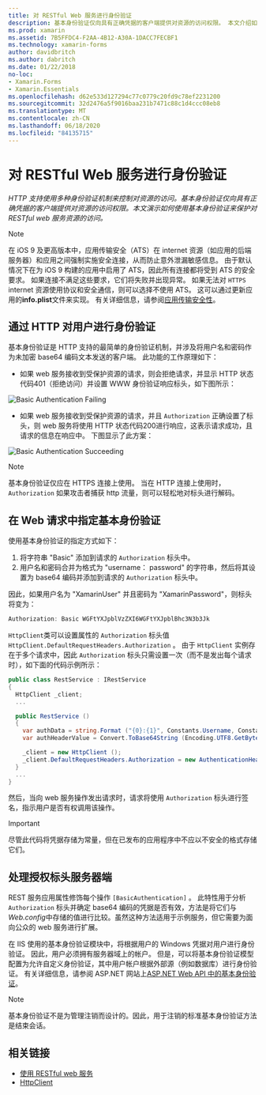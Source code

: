 ```yaml
---
title: 对 RESTful Web 服务进行身份验证
description: 基本身份验证仅向具有正确凭据的客户端提供对资源的访问权限。 本文介绍如何使用基本身份验证来保护对 RESTful web 服务资源的访问。
ms.prod: xamarin
ms.assetid: 7B5FFDC4-F2AA-4B12-A30A-1DACC7FECBF1
ms.technology: xamarin-forms
author: davidbritch
ms.author: dabritch
ms.date: 01/22/2018
no-loc:
- Xamarin.Forms
- Xamarin.Essentials
ms.openlocfilehash: d62e533d127294c77c0779c20fd9c78ef2231200
ms.sourcegitcommit: 32d2476a5f9016baa231b7471c88c1d4ccc08eb8
ms.translationtype: MT
ms.contentlocale: zh-CN
ms.lasthandoff: 06/18/2020
ms.locfileid: "84135715"
---
```

# <a name="authenticate-a-restful-web-service"></a>对 RESTful Web 服务进行身份验证

_HTTP 支持使用多种身份验证机制来控制对资源的访问。基本身份验证仅向具有正确凭据的客户端提供对资源的访问权限。本文演示如何使用基本身份验证来保护对 RESTful web 服务资源的访问。_

> [!NOTE]
> 在 iOS 9 及更高版本中，应用传输安全（ATS）在 internet 资源（如应用的后端服务器）和应用之间强制实施安全连接，从而防止意外泄漏敏感信息。 由于默认情况下在为 iOS 9 构建的应用中启用了 ATS，因此所有连接都将受到 ATS 的安全要求。 如果连接不满足这些要求，它们将失败并出现异常。
> 如果无法对 `HTTPS` internet 资源使用协议和安全通信，则可以选择不使用 ATS。 这可以通过更新应用的**info.plist**文件来实现。 有关详细信息，请参阅[应用传输安全性](~/ios/app-fundamentals/ats.md)。

## <a name="authenticating-users-over-http"></a>通过 HTTP 对用户进行身份验证

基本身份验证是 HTTP 支持的最简单的身份验证机制，并涉及将用户名和密码作为未加密 base64 编码文本发送的客户端。 此功能的工作原理如下：

- 如果 web 服务接收到受保护资源的请求，则会拒绝请求，并显示 HTTP 状态代码401（拒绝访问）并设置 WWW 身份验证响应标头，如下图所示：

![](rest-images/basic-authentication-fail.png "Basic Authentication Failing")

- 如果 web 服务接收到受保护资源的请求，并且 `Authorization` 正确设置了标头，则 web 服务将使用 HTTP 状态代码200进行响应，这表示请求成功，且请求的信息在响应中。 下图显示了此方案：

![](rest-images/basic-authentication-success.png "Basic Authentication Succeeding")

> [!NOTE]
> 基本身份验证仅应在 HTTPS 连接上使用。 当在 HTTP 连接上使用时， `Authorization` 如果攻击者捕获 http 流量，则可以轻松地对标头进行解码。

## <a name="specifying-basic-authentication-in-a-web-request"></a>在 Web 请求中指定基本身份验证

使用基本身份验证的指定方式如下：

1. 将字符串 "Basic" 添加到请求的 `Authorization` 标头中。
1. 用户名和密码合并为格式为 "username： password" 的字符串，然后将其设置为 base64 编码并添加到请求的 `Authorization` 标头中。

因此，如果用户名为 "XamarinUser" 并且密码为 "XamarinPassword"，则标头将变为：

```csharp
Authorization: Basic WGFtYXJpblVzZXI6WGFtYXJpblBhc3N3b3Jk
```

`HttpClient`类可以设置属性的 `Authorization` 标头值 `HttpClient.DefaultRequestHeaders.Authorization` 。 由于 `HttpClient` 实例存在于多个请求中，因此 `Authorization` 标头只需设置一次（而不是发出每个请求时），如下面的代码示例所示：

```csharp
public class RestService : IRestService
{
  HttpClient _client;
  ...

  public RestService ()
  {
    var authData = string.Format ("{0}:{1}", Constants.Username, Constants.Password);
    var authHeaderValue = Convert.ToBase64String (Encoding.UTF8.GetBytes (authData));

    _client = new HttpClient ();
    _client.DefaultRequestHeaders.Authorization = new AuthenticationHeaderValue ("Basic", authHeaderValue);
  }
  ...
}
```

然后，当向 web 服务操作发出请求时，请求将使用 `Authorization` 标头进行签名，指示用户是否有权调用该操作。

> [!IMPORTANT]
> 尽管此代码将凭据存储为常量，但在已发布的应用程序中不应以不安全的格式存储它们。

## <a name="processing-the-authorization-header-server-side"></a>处理授权标头服务器端

REST 服务应用属性修饰每个操作 `[BasicAuthentication]` 。 此特性用于分析 `Authorization` 标头并确定 base64 编码的凭据是否有效，方法是将它们与*Web.config*中存储的值进行比较。虽然这种方法适用于示例服务，但它需要为面向公众的 web 服务进行扩展。

在 IIS 使用的基本身份验证模块中，将根据用户的 Windows 凭据对用户进行身份验证。 因此，用户必须拥有服务器域上的帐户。 但是，可以将基本身份验证模型配置为允许自定义身份验证，其中用户帐户根据外部源（例如数据库）进行身份验证。 有关详细信息，请参阅 ASP.NET 网站上[ASP.NET Web API 中的基本身份验证](https://www.asp.net/web-api/overview/security/basic-authentication)。

> [!NOTE]
> 基本身份验证不是为管理注销而设计的。因此，用于注销的标准基本身份验证方法是结束会话。

## <a name="related-links"></a>相关链接

- [使用 RESTful web 服务](~/xamarin-forms/data-cloud/web-services/rest.md)
- [HttpClient](https://msdn.microsoft.com/library/system.net.http.httpclient(v=vs.110).aspx)
